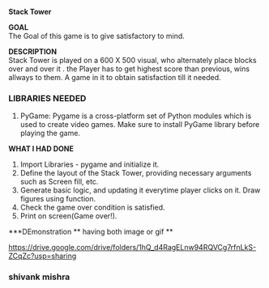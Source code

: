 **Stack Tower**  

**GOAL**  
The Goal of this game is to give satisfactory to mind. 

**DESCRIPTION**  
Stack Tower is played on a 600 X 500 visual, who alternately place blocks over and over it . the  Player has to get highest score than previous,  wins allways to them. A game in it to obtain satisfaction till it needed.

### LIBRARIES NEEDED

1. PyGame: Pygame is a cross-platform set of Python modules which is used to create video games. Make sure to install PyGame library before playing the game.

**WHAT I HAD DONE**  
1) Import Libraries - pygame and initialize it. 
2) Define the layout of the Stack Tower, providing necessary arguments such as Screen fill, etc. 
3) Generate basic logic, and updating it everytime player clicks on it. Draw figures using function.
4) Check the game over condition is satisfied. 
5) Print on screen(Game over!). 


***DEmonstration
** having both image or gif **
 
https://drive.google.com/drive/folders/1hQ_d4RagELnw94RQVCg7rfnLkS-ZCqZc?usp=sharing


### shivank mishra ### 
